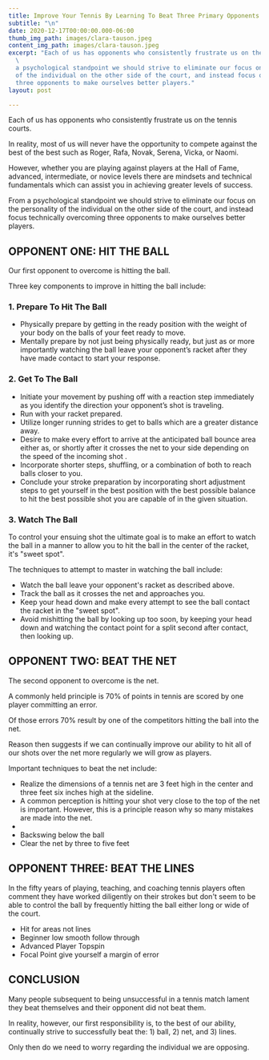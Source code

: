 ```yaml
---
title: Improve Your Tennis By Learning To Beat Three Primary Opponents
subtitle: "\n"
date: 2020-12-17T00:00:00.000-06:00
thumb_img_path: images/clara-tauson.jpeg
content_img_path: images/clara-tauson.jpeg
excerpt: "Each of us has opponents who consistently frustrate us on the tennis courts.
  \                                                                                                                                            \n\nFrom
  a psychological standpoint we should strive to eliminate our focus on the personality
  of the individual on the other side of the court, and instead focus on overcoming
  three opponents to make ourselves better players."
layout: post

---
```

Each of us has opponents who consistently frustrate us on the tennis courts.

In reality, most of us will never have the opportunity to compete against the best of the best such as Roger, Rafa, Novak, Serena, Vicka, or Naomi.

However, whether you are playing against players at the Hall of Fame, advanced, intermediate, or novice levels there are mindsets and technical fundamentals which can assist you in achieving greater levels of success.

From a psychological standpoint we should strive to eliminate our focus on the personality of the individual on the other side of the court, and instead focus technically overcoming three opponents to make ourselves better players.

## OPPONENT ONE: HIT THE BALL

Our first opponent to overcome is hitting the ball.

Three key components to improve in hitting the ball include:

### 1. Prepare To Hit The Ball

* Physically prepare by getting in the ready position with the weight of your body on the balls of your feet ready to move.
* Mentally prepare by not just being physically ready, but just as or more importantly watching the ball leave your opponent’s racket after they have made contact to start your response.

### 2. Get To The Ball

* Initiate your movement by pushing off with a reaction step immediately as you identify the direction your opponent’s shot is traveling.
* Run with your racket prepared.
* Utilize longer running strides to get to balls which are a greater distance away.
* Desire to make every effort to arrive at the anticipated ball bounce area either as, or shortly after it crosses the net to your side depending on the speed of the incoming shot .
* Incorporate shorter steps, shuffling, or a combination of both to reach balls closer to you.
* Conclude your stroke preparation by incorporating short adjustment steps to get yourself in the best position with the best possible balance to hit the best possible shot you are capable of in the given situation.

### 3. Watch The Ball

To control your ensuing shot the ultimate goal is to make an effort to watch the ball in a manner to allow you to hit the ball in the center of the racket, it's "sweet spot".

The techniques to attempt to master in watching the ball include:

* Watch the ball leave your opponent's racket as described above.
* Track the ball as it crosses the net and approaches you.
* Keep your head down and make every attempt to see the ball contact the racket in the "sweet spot".
* Avoid mishitting the ball by looking up too soon, by keeping your head down and watching the contact point for a split second after contact, then looking up.

## OPPONENT TWO: BEAT THE NET

The second opponent to overcome is the net.

A commonly held principle is 70% of points in tennis are scored by one player committing an error.

Of those errors 70% result by one of the competitors hitting the ball into the net.

Reason then suggests if we can continually improve our ability to hit all of our shots over the net more regularly we will grow as players.

Important techniques to beat the net include:

* Realize the dimensions of a tennis net are 3 feet high in the center and three feet six inches high at the sideline.
* A common perception is hitting your shot very close to the top of the net is important. However, this is a principle reason why so many mistakes are made into the net.
* 
* Backswing below the ball
* Clear the net  by three to five feet

## OPPONENT THREE: BEAT THE LINES

In the fifty years of playing, teaching, and coaching tennis players often comment they have worked diligently on their strokes but don't seem to be able to control the ball by frequently hitting the ball either long or wide of the court.

* Hit for areas not lines
* Beginner low smooth follow through
* Advanced Player Topspin
* Focal Point give yourself a margin of error

## CONCLUSION

Many people subsequent to being unsuccessful in a tennis match lament they beat themselves and their opponent did not beat them.

In reality, however, our first responsibility is, to the best of our ability, continually strive to successfully beat the: 1) ball, 2) net, and 3) lines.

Only then do we need to worry regarding the individual we are opposing.